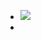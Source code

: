 - ![](https://peach-geographical-bat-397.mypinata.cloud/ipfs/QmWkijD1RmBcHiDun4pHAxrouwgkkZMJuyjUaUSxBCvcBT)
-